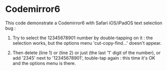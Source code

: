 # Codemirror6

This code demonstrate a Codemirror6 with Safari iOS/iPadOS text selection bug :

1) Try to select the 12345678901 number by double-tapping on it : the selection works, but the options menu 'cut-copy-find...' doesn't appear.

2) Then delete (line 1) or (line 2) or just (the last '1' digit of the number), or add '2345' next to '12345678901', touble-tap again : this time it's OK and the options menu is there.